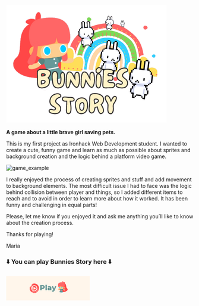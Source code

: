  
 ![bunnies_logo](https://github.com/MaGaBoo/ironhack-videogame-project/blob/master/assets/images/Game%20logo_cut.png)
 
**A game about a little brave girl saving pets.**

This is my first project as Ironhack Web Development student. 
I wanted to create a cute, funny game and learn as much as possible about sprites and background creation and the logic behind a platform video game.

![game_example](<img width="749" alt="image" src="https://user-images.githubusercontent.com/91290073/148744919-d774cc3a-5491-44a2-a963-f7ba146ee1b3.png">)


I really enjoyed the process of creating sprites and stuff and add movement to background elements. The most difficult issue I had to face was the logic behind collision between player and things, so I added different items to reach and to avoid in order to learn more about how it worked. It has been funny and challenging in equal parts!

Please, let me know if you enjoyed it and ask me anything you´ll like to know about the creation process.

Thanks for playing!

María

 ### ⬇️ You can play Bunnies Story here ⬇️ <h3>

<a href="http://127.0.0.1:5500/index.html" rel="nofollow">
<img src="https://github.com/MaGaBoo/ironhack-videogame-project/blob/master/assets/images/Play.png">
 

